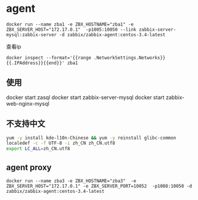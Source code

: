 # agent

`docker run --name zba1 -e ZBX_HOSTNAME="zba1" -e ZBX_SERVER_HOST="172.17.0.1"  -p1005:10050 --link zabbix-server-mysql:zabbix-server -d zabbix/zabbix-agent:centos-3.4-latest`

查看ip

`docker inspect --format='{{range .NetworkSettings.Networks}}{{.IPAddress}}{{end}}' zba1`

## 使用

docker start zasql
docker start zabbix-server-mysql
docker start zabbix-web-nginx-mysql

## 不支持中文

```bash
yum -y install kde-l10n-Chinese && yum -y reinstall glibc-common
localedef -c -f UTF-8 -i zh_CN zh_CN.utf8
export LC_ALL=zh_CN.utf8
```

## agent proxy

`docker run --name zba3 -e ZBX_HOSTNAME="zba3"  -e ZBX_SERVER_HOST="172.17.0.1" -e ZBX_SERVER_PORT=10052  -p1008:10050 -d zabbix/zabbix-agent:centos-3.4-latest`
